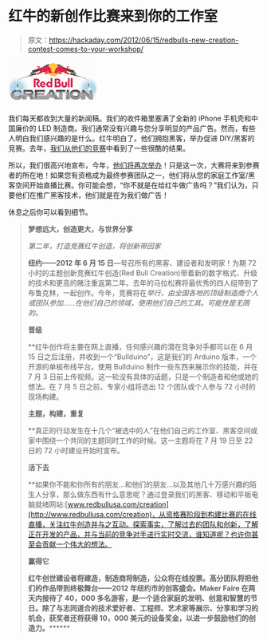 # 红牛的新创作比赛来到你的工作室

> 原文：<https://hackaday.com/2012/06/15/redbulls-new-creation-contest-comes-to-your-workshop/>

![](img/73b7faa727cbbb15d040410833096466.png "image001")

我们每天都收到大量的新闻稿。我们的收件箱里塞满了全新的 iPhone 手机壳和中国廉价的 LED 制造商。我们通常没有兴趣与您分享明显的产品广告。然而，有些人明白我们感兴趣的是什么。红牛明白了。他们拥抱黑客，举办促进 DIY/黑客的竞赛。去年，[我们从他们的竞赛](http://hackaday.com/2011/07/14/red-bull-creation-contest-results/)中看到了一些很酷的结果。

所以，我们很高兴地宣布，今年，[他们将再次举办](http://www.redbullusa.com/creation)！只是这一次，大赛将来到参赛者的所在地！如果您有资格成为最终参赛团队之一，他们将从您的家庭工作室/黑客空间开始直播比赛。你可能会想，“你不就是在给红牛做广告吗？”我们认为，只要他们在推广黑客技术，他们就是在为我们做广告！

休息之后你可以看到细节。

> **梦想远大，创造更大，与世界分享**
> 
> *第二年，打造竞赛红牛创造，将创新带回家*
> 
> **纽约——2012 年 6 月 15 日**—号召所有的黑客、建设者和发明家！为期 72 小时的主题创新竞赛红牛创造(Red Bull Creation)带着新的数字格式、升级的技术和更高的赌注重返第二年。去年的马拉松赛将最优秀的四人组带到了布鲁克林，一起创作。今年，竞赛将在*举行，由全国各地的顶级制造商个人或团队参加……在他们自己的领域，使用他们自己的工具。可能性是无限的。*
> 
> **晋级**
> 
>  **红牛创作将主要在网上直播，任何感兴趣的潜在竞争对手都可以在 6 月 15 日之后注册，并收到一个“Bullduino”，这是我们的 Arduino 版本，一个开源的单板布线平台。使用 Bullduino 制作一些东西来展示你的技能，并在 7 月 3 日前上传视频。这一轮没有具体的话题，只是一个制造者和他或她的想法。在 7 月 5 日之前，专家小组将选出 12 个团队或个人参与 72 小时的现场构建。
> 
> **主题，构建，重复**
> 
>  **真正的行动发生在十几个“被选中的人”在他们自己的工作室、黑客空间或家中围绕一个共同的主题同时工作的时候。这一主题将在 7 月 19 日至 22 日的 72 小时建设开始时宣布。
> 
> **活下去**
> 
>  **如果你不能和你所有的朋友…和他们的朋友…以及其他几十万感兴趣的陌生人分享，那么做东西有什么意思呢？通过登录我们的黑客、移动和平板电脑就绪网站:[www.redbullusa.com/creation](http://www.redbullusa.com/creation)，从资格赛阶段到构建比赛的在线直播，关注红牛创造并与之互动。探索事实，了解过去的团队和创新，了解正在开发的产品，并与当前的竞争对手进行实时交流，谁知道呢？也许你甚至会贡献一个伟大的想法。
> 
> **赢得它**
> 
>  **红牛创世建设者将建造，制造商将制造，公众将在线投票。高分团队将把他们的作品带到终极舞台——2012 年纽约市的创客盛会。Maker Faire 在两天内接待了 40，000 多名游客，是一个适合家庭的发明、创意和智慧的节日。除了与志同道合的技术爱好者、工程师、艺术家等展示、分享和学习的机会，获奖者还将获得 10，000 美元的设备奖金，以进一步鼓励他们的创造力。********